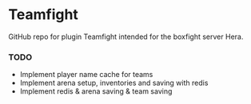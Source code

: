 # Teamfight

GitHub repo for plugin Teamfight intended for the boxfight server Hera.

### TODO

- Implement player name cache for teams
- Implement arena setup, inventories and saving with redis
- Implement redis & arena saving & team saving